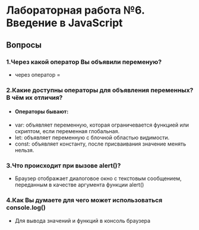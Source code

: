 # Лабораторная работа №6. Введение в JavaScript

## Вопросы
### 1.Через какой оператор Вы объявили переменую? 
* через оператор =  

### 2.Какие доступны операторы для объявления переменных? В чём их отличия? 
* #### Операторы бывают:  
* var: объявляет переменную, которая ограничевается функцией или скриптом, если переменная глобальная.
* let: объявляет переменную с блочной областью видимости.
* const: объявляет константу, после присваивания значение менять нельзя.


### 3.Что происходит при вызове alert()?  
* Браузер отображает диалоговое окно с текстовым сообщением, переданным в качестве аргумента функции alert()

### 4.Как Вы думаете для чего может использоваться console.log()
* Для вывода значений и функций в консоль браузера
